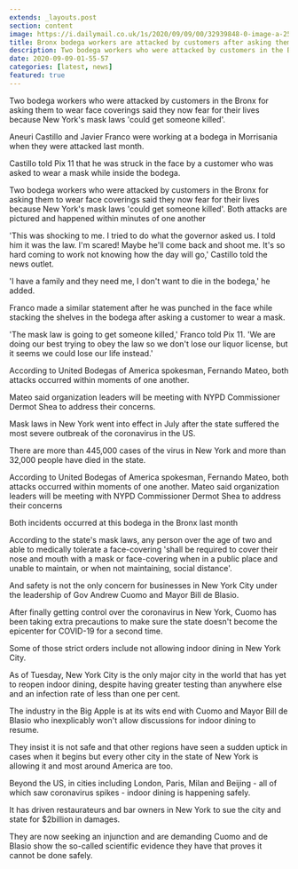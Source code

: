 ```yaml
---
extends: _layouts.post
section: content
image: https://i.dailymail.co.uk/1s/2020/09/09/00/32939848-0-image-a-25_1599608839491.jpg 
title: Bronx bodega workers are attacked by customers after asking them to wear masks 
description: Two bodega workers who were attacked by customers in the Bronx for asking them to wear face coverings said they now fear for their lives because New Yorks mask laws could get someone killed. 
date: 2020-09-09-01-55-57 
categories: [latest, news] 
featured: true 
--- 
```

Two bodega workers who were attacked by customers in the Bronx for asking them to wear face coverings said they now fear for their lives because New York's mask laws 'could get someone killed'. 

Aneuri Castillo and Javier Franco were working at a bodega in Morrisania when they were attacked last month. 

Castillo told Pix 11 that he was struck in the face by a customer who was asked to wear a mask while inside the bodega. 

Two bodega workers who were attacked by customers in the Bronx for asking them to wear face coverings said they now fear for their lives because New York's mask laws 'could get someone killed'. Both attacks are pictured and happened within minutes of one another 

'This was shocking to me. I tried to do what the governor asked us. I told him it was the law. I'm scared! Maybe he'll come back and shoot me. It's so hard coming to work not knowing how the day will go,' Castillo told the news outlet. 

'I have a family and they need me, I don't want to die in the bodega,' he added.

Franco made a similar statement after he was punched in the face while stacking the shelves in the bodega after asking a customer to wear a mask. 

'The mask law is going to get someone killed,' Franco told Pix 11. 'We are doing our best trying to obey the law so we don't lose our liquor license, but it seems we could lose our life instead.' 

According to United Bodegas of America spokesman, Fernando Mateo, both attacks occurred within moments of one another. 

Mateo said organization leaders will be meeting with NYPD Commissioner Dermot Shea to address their concerns. 

Mask laws in New York went into effect in July after the state suffered the most severe outbreak of the coronavirus in the US.  

There are more than 445,000 cases of the virus in New York and more than 32,000 people have died in the state.

According to United Bodegas of America spokesman, Fernando Mateo, both attacks occurred within moments of one another. Mateo said organization leaders will be meeting with NYPD Commissioner Dermot Shea to address their concerns

Both incidents occurred at this bodega in the Bronx last month 

According to the state's mask laws, any person over the age of two and able to medically tolerate a face-covering 'shall be required to cover their nose and mouth with a mask or face-covering when in a public place and unable to maintain, or when not maintaining, social distance'.

And safety is not the only concern for businesses in New York City under the leadership of Gov Andrew Cuomo and Mayor Bill de Blasio.  

After finally getting control over the coronavirus in New York, Cuomo has been taking extra precautions to make sure the state doesn't become the epicenter for COVID-19 for a second time. 

Some of those strict orders include not allowing indoor dining in New York City. 

As of Tuesday, New York City is the only major city in the world that has yet to reopen indoor dining, despite having greater testing than anywhere else and an infection rate of less than one per cent. 

The industry in the Big Apple is at its wits end with Cuomo and Mayor Bill de Blasio who inexplicably won't allow discussions for indoor dining to resume. 

They insist it is not safe and that other regions have seen a sudden uptick in cases when it begins but every other city in the state of New York is allowing it and most around America are too. 

Beyond the US, in cities including London, Paris, Milan and Beijing - all of which saw coronavirus spikes - indoor dining is happening safely. 

It has driven restaurateurs and bar owners in New York to sue the city and state for $2billion in damages. 

They are now seeking an injunction and are demanding Cuomo and de Blasio show the so-called scientific evidence they have that proves it cannot be done safely. 

